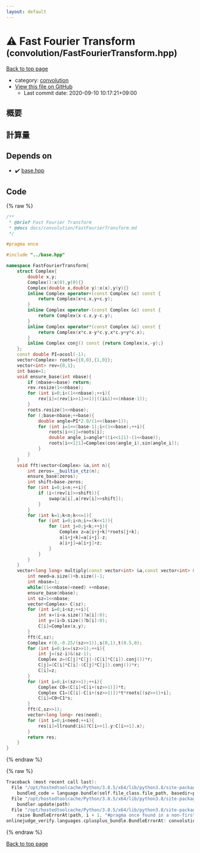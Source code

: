 ```yaml
---
layout: default
---
```


<!-- mathjax config similar to math.stackexchange -->
<script type="text/javascript" async
  src="https://cdnjs.cloudflare.com/ajax/libs/mathjax/2.7.5/MathJax.js?config=TeX-MML-AM_CHTML">
</script>
<script type="text/x-mathjax-config">
  MathJax.Hub.Config({
    TeX: { equationNumbers: { autoNumber: "AMS" }},
    tex2jax: {
      inlineMath: [ ['$','$'] ],
      processEscapes: true
    },
    "HTML-CSS": { matchFontHeight: false },
    displayAlign: "left",
    displayIndent: "2em"
  });
</script>

<script type="text/javascript" src="https://cdnjs.cloudflare.com/ajax/libs/jquery/3.4.1/jquery.min.js"></script>
<script src="https://cdn.jsdelivr.net/npm/jquery-balloon-js@1.1.2/jquery.balloon.min.js" integrity="sha256-ZEYs9VrgAeNuPvs15E39OsyOJaIkXEEt10fzxJ20+2I=" crossorigin="anonymous"></script>
<script type="text/javascript" src="../../assets/js/copy-button.js"></script>
<link rel="stylesheet" href="../../assets/css/copy-button.css" />


# :warning: Fast Fourier Transform <small>(convolution/FastFourierTransform.hpp)</small>

<a href="../../index.html">Back to top page</a>

* category: <a href="../../index.html#a9595c1c24c33b16056d2ad07e71682d">convolution</a>
* <a href="{{ site.github.repository_url }}/blob/master/convolution/FastFourierTransform.hpp">View this file on GitHub</a>
    - Last commit date: 2020-09-10 10:17:21+09:00




## 概要

## 計算量

## Depends on

* :heavy_check_mark: <a href="../base.hpp.html">base.hpp</a>


## Code

<a id="unbundled"></a>
{% raw %}
```cpp
/**
 * @brief Fast Fourier Transform
 * @docs docs/convolution/FastFourierTransform.md
 */

#pragma once

#include "../base.hpp"

namespace FastFourierTransform{
    struct Complex{
        double x,y;
        Complex():x(0),y(0){}
        Complex(double x,double y):x(x),y(y){}
        inline Complex operator+(const Complex &c) const {
            return Complex(x+c.x,y+c.y);
        }
        inline Complex operator-(const Complex &c) const {
            return Complex(x-c.x,y-c.y);
        }
        inline Complex operator*(const Complex &c) const {
            return Complex(x*c.x-y*c.y,x*c.y+y*c.x);
        }
        inline Complex conj() const {return Complex(x,-y);}
    };
    const double PI=acosl(-1);
    vector<Complex> roots={{0,0},{1,0}};
    vector<int> rev={0,1};
    int base=1;
    void ensure_base(int nbase){
        if (nbase<=base) return;
        rev.resize(1<<nbase);
        for (int i=0;i<(1<<nbase);++i){
            rev[i]=(rev[i>>1]>>1)|((i&1)<<(nbase-1));
        }
        roots.resize(1<<nbase);
        for (;base<nbase;++base){
            double angle=PI*2.0/(1<<(base+1));
            for (int i=1<<(base-1);i<(1<<base);++i){
                roots[i<<1]=roots[i];
                double angle_i=angle*((i<<1|1)-(1<<base));
                roots[i<<1|1]=Complex(cos(angle_i),sin(angle_i));
            }
        }
    }
    void fft(vector<Complex> &a,int n){
        int zeros=__builtin_ctz(n);
        ensure_base(zeros);
        int shift=base-zeros;
        for (int i=0;i<n;++i){
            if (i<(rev[i]>>shift)){
                swap(a[i],a[rev[i]>>shift]);
            }
        }
        for (int k=1;k<n;k<<=1){
            for (int i=0;i<n;i+=(k<<1)){
                for (int j=0;j<k;++j){
                    Complex z=a[i+j+k]*roots[j+k];
                    a[i+j+k]=a[i+j]-z;
                    a[i+j]=a[i+j]+z;
                }
            }
        }
    }
    vector<long long> multiply(const vector<int> &a,const vector<int> &b){
        int need=a.size()+b.size()-1;
        int nbase=1;
        while((1<<nbase)<need) ++nbase;
        ensure_base(nbase);
        int sz=1<<nbase;
        vector<Complex> C(sz);
        for (int i=0;i<sz;++i){
            int x=(i<a.size()?a[i]:0);
            int y=(i<b.size()?b[i]:0);
            C[i]=Complex(x,y);
        }
        fft(C,sz);
        Complex r(0,-0.25/(sz>>1)),s(0,1),t(0.5,0);
        for (int i=0;i<=(sz>>1);++i){
            int j=(sz-i)&(sz-1);
            Complex z=(C[j]*C[j]-(C[i]*C[i]).conj())*r;
            C[j]=(C[i]*C[i]-(C[j]*C[j]).conj())*r;
            C[i]=z;
        }
        for (int i=0;i<(sz>>1);++i){
            Complex C0=(C[i]+C[i+(sz>>1)])*t;
            Complex C1=(C[i]-C[i+(sz>>1)])*t*roots[(sz>>1)+i];
            C[i]=C0+C1*s;
        }
        fft(C,sz>>1);
        vector<long long> res(need);
        for (int i=0;i<need;++i){
            res[i]=llround(i&1?C[i>>1].y:C[i>>1].x);
        }
        return res;
    }
}
```
{% endraw %}

<a id="bundled"></a>
{% raw %}
```cpp
Traceback (most recent call last):
  File "/opt/hostedtoolcache/Python/3.8.5/x64/lib/python3.8/site-packages/onlinejudge_verify/docs.py", line 349, in write_contents
    bundled_code = language.bundle(self.file_class.file_path, basedir=pathlib.Path.cwd())
  File "/opt/hostedtoolcache/Python/3.8.5/x64/lib/python3.8/site-packages/onlinejudge_verify/languages/cplusplus.py", line 185, in bundle
    bundler.update(path)
  File "/opt/hostedtoolcache/Python/3.8.5/x64/lib/python3.8/site-packages/onlinejudge_verify/languages/cplusplus_bundle.py", line 310, in update
    raise BundleErrorAt(path, i + 1, "#pragma once found in a non-first line")
onlinejudge_verify.languages.cplusplus_bundle.BundleErrorAt: convolution/FastFourierTransform.hpp: line 6: #pragma once found in a non-first line

```
{% endraw %}

<a href="../../index.html">Back to top page</a>

